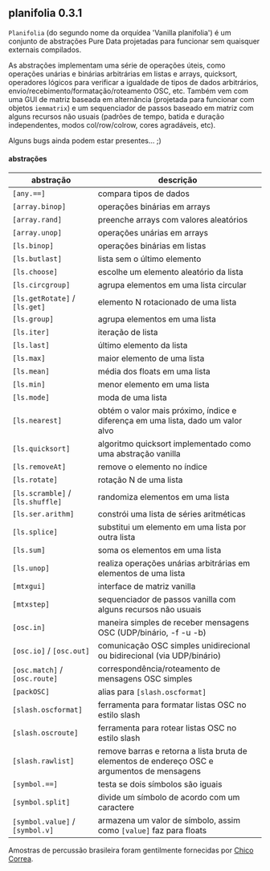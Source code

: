 ## planifolia 0.3.1

`Planifolia` (do segundo nome da orquídea 'Vanilla planifolia') é um conjunto de abstrações Pure Data projetadas para funcionar sem quaisquer externais compilados.

As abstrações implementam uma série de operações úteis, como operações unárias e binárias arbitrárias em listas e arrays, quicksort, operadores lógicos para verificar a igualdade de tipos de dados arbitrários, envio/recebimento/formatação/roteamento OSC, etc. Também vem com uma GUI de matriz baseada em alternância (projetada para funcionar com objetos `iemmatrix`) e um sequenciador de passos baseado em matriz com alguns recursos não usuais (padrões de tempo, batida e duração independentes, modos col/row/colrow, cores agradáveis, etc).

Alguns bugs ainda podem estar presentes... ;)

#### abstrações

| abstração | descrição |
|---|---|
| `[any.==]` | compara tipos de dados |
| `[array.binop]` | operações binárias em arrays |
| `[array.rand]` | preenche arrays com valores aleatórios |
| `[array.unop]` | operações unárias em arrays |
| `[ls.binop]` | operações binárias em listas |
| `[ls.butlast]` | lista sem o último elemento |
| `[ls.choose]` | escolhe um elemento aleatório da lista |
| `[ls.circgroup]` | agrupa elementos em uma lista circular |
| `[ls.getRotate]` / `[ls.get]` | elemento N rotacionado de uma lista |
| `[ls.group]` | agrupa elementos em uma lista |
| `[ls.iter]` | iteração de lista |
| `[ls.last]` | último elemento da lista |
| `[ls.max]` | maior elemento de uma lista |
| `[ls.mean]` | média dos floats em uma lista |
| `[ls.min]` | menor elemento em uma lista |
| `[ls.mode]` | moda de uma lista |
| `[ls.nearest]` | obtém o valor mais próximo, índice e diferença em uma lista, dado um valor alvo |
| `[ls.quicksort]` | algoritmo quicksort implementado como uma abstração vanilla |
| `[ls.removeAt]` | remove o elemento no índice |
| `[ls.rotate]` | rotação N de uma lista |
| `[ls.scramble]` / `[ls.shuffle]` | randomiza elementos em uma lista |
| `[ls.ser.arithm]` | constrói uma lista de séries aritméticas |
| `[ls.splice]` | substitui um elemento em uma lista por outra lista |
| `[ls.sum]` | soma os elementos em uma lista |
| `[ls.unop]` | realiza operações unárias arbitrárias em elementos de uma lista |
| `[mtxgui]` | interface de matriz vanilla |
| `[mtxstep]` | sequenciador de passos vanilla com alguns recursos não usuais |
| `[osc.in]` | maneira simples de receber mensagens OSC (UDP/binário, -f -u -b) |
| `[osc.io]` / `[osc.out]` | comunicação OSC simples unidirecional ou bidirecional (via UDP/binário) |
| `[osc.match]` / `[osc.route]` | correspondência/roteamento de mensagens OSC simples |
| `[packOSC]` | alias para `[slash.oscformat]` |
| `[slash.oscformat]` | ferramenta para formatar listas OSC no estilo slash |
| `[slash.oscroute]` | ferramenta para rotear listas OSC no estilo slash |
| `[slash.rawlist]` | remove barras e retorna a lista bruta de elementos de endereço OSC e argumentos de mensagens |
| `[symbol.==]` | testa se dois símbolos são iguais |
| `[symbol.split]` | divide um símbolo de acordo com um caractere |
| `[symbol.value]` / `[symbol.v]` | armazena um valor de símbolo, assim como `[value]` faz para floats |

Amostras de percussão brasileira foram gentilmente fornecidas por [Chico Correa](https://www.youtube.com/c/ChicoCorrea).
